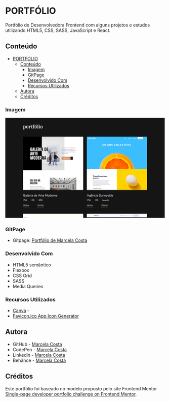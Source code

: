 # PORTFÓLIO

Portfólio de Desenvolvedora Frontend com alguns projetos e estudos utilizando HTML5, CSS, SASS, JavaScript e React.

## Conteúdo

- [PORTFÓLIO](#portfólio)
  - [Conteúdo](#conteúdo)
    - [Imagem](#imagem)
    - [GitPage](#gitpage)
    - [Desenvolvido Com](#desenvolvido-com)
    - [Recursos Utilizados](#recursos-utilizados)
  - [Autora](#autora)
  - [Créditos](#créditos)


### Imagem

![Portfólio de Marcela Costa](imagens/screeenshot.png)


### GitPage

- Gitpage: [Portfólio de Marcela Costa](https://marcelacostaa.github.io/portfolio/)


### Desenvolvido Com

- HTML5 semântico
- Flexbox
- CSS Grid
- SASS
- Media Queries


### Recursos Utilizados

- [Canva](https://www.canva.com/pt_br/) - 
- [Favicon.ico App Icon Generator](https://www.favicon-generator.org/)


## Autora

- GitHub - [Marcela Costa](https://github.com/MarcelaCostaA)
- CodePen - [Marcela Costa](https://codepen.io/Marcela-Costa)
- Linkedin - [Marcela Costa ]( )
- Behänce - [Marcela Costa](https://www.behance.net/marcelaamorim)


## Créditos

Este portfólio foi baseado no modelo proposto pelo site Frontend Mentor [Single-page developer portfolio challenge on Frontend Mentor](https://www.frontendmentor.io/challenges/singlepage-developer-portfolio-bBVj2ZPi-x). 



